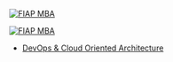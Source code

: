 [![FIAP MBA](https://raw.githubusercontent.com/josecastillolema/fiap/master/img/blc2.jpeg)](https://www.fiap.com.br/mba/mba-em-blockchain-development-e-technologies/)

[![FIAP MBA](https://raw.githubusercontent.com/josecastillolema/fiap/master/img/blc3.jpeg)](https://www.fiap.com.br/mba/mba-em-blockchain-development-e-technologies/)

 - [DevOps & Cloud Oriented Architecture](https://github.com/josecastillolema/fiap/tree/master/blc/devops)

